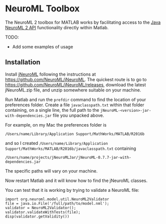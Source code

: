 # NeuroML Toolbox

The NeuroML 2 toolbox for MATLAB works by facilitating access to the [Java NeuroML 2 API][jNeuroML] functionality directly within Matlab.

TODO:
* Add some examples of usage

## Installation

Install [jNeuroML][] following the instructions at https://github.com/NeuroML/jNeuroML.
The quickest route is to go to https://github.com/NeuroML/jNeuroML/releases,
download the latest jNeuroML.zip file, and unzip somewhere suitable on your machine.

Run Matlab and run the `prefdir` command to find the location of your preferences folder.
Create a file `javaclasspath.txt` within that folder containing, on a single line,
the full path to the `jNeuroML-<version>-jar-with-dependencies.jar` file you unpacked above.

For example, on my Mac the preferences folder is
```
/Users/name/Library/Application Support/MathWorks/MATLAB/R2016b
```
and so I created `/Users/name/Library/Application Support/MathWorks/MATLAB/R2016b/javaclasspath.txt` containing
```
/Users/name/projects/jNeuroMLJar/jNeuroML-0.7.7-jar-with-dependencies.jar
```
The specific paths will vary on your machine.

Now restart Matlab and it will know how to find the jNeuroML classes.

You can test that it is working by trying to validate a NeuroML file:
```
import org.neuroml.model.util.NeuroML2Validator
file = java.io.File('/full/path/to/model.nml');
validator = NeuroML2Validator();
validator.validateWithTests(file);
disp(validator.getValidity())
```


[jNeuroML]: https://github.com/NeuroML/jNeuroML
